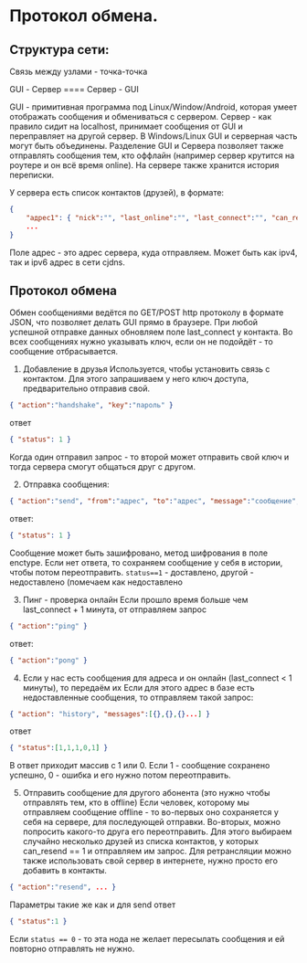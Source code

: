 Протокол обмена.
===============================

## Структура сети:
Связь между узлами - точка-точка

GUI - Сервер ==== Сервер - GUI

GUI - примитивная программа под Linux/Window/Android, которая умеет отображать сообщения и обмениваться с сервером.
Сервер - как правило сидит на localhost, принимает сообщения от GUI и переправляет на другой сервер.
В Windows/Linux GUI и серверная часть могут быть объединены.
Разделение GUI и Сервера позволяет также отправлять сообщения тем, кто оффлайн (например сервер крутится на роутере и он всё время online).
На сервере также хранится история переписки.

У сервера есть список контактов (друзей), в формате:
```json
{
	"адрес1": { "nick":"", "last_online":"", "last_connect":"", "can_resend":1, "key":"", "other_info":... }
	...
}
```
Поле адрес - это адрес сервера, куда отправляем. Может быть как ipv4, так и ipv6 адрес в сети cjdns.


## Протокол обмена
Обмен сообщениями ведётся по GET/POST http протоколу в формате JSON, что позволяет делать GUI прямо в браузере.
При любой успешной отправке данных обновляем поле last_connect у контакта.
Во всех сообщениях нужно указывать ключ, если он не подойдёт - то сообщение отбрасывается.

1. Добавление в друзья
Используется, чтобы установить связь с контактом. Для этого запрашиваем у него ключ доступа, предварительно отправив свой.
```json
{ "action":"handshake", "key":"пароль" }
```
ответ
```json
{ "status": 1 }
```
Когда один отправил запрос - то второй может отправить свой ключ и тогда сервера смогут общаться друг с другом.

2. Отправка сообщения:
```json
{ "action":"send", "from":"адрес", "to":"адрес", "message":"сообщение", "timestamp":"время", "enctype":"", "key":"" }
```
ответ:
```json
{ "status": 1 }
```
Сообщение может быть зашифровано, метод шифрования в поле enctype.
Если нет ответа, то сохраняем сообщение у себя в истории, чтобы потом переотправить.
`status==1` - доставлено, другой - недоставлено (помечаем как недоставлено

3. Пинг - проверка онлайн
Если прошло время больше чем last_connect + 1 минута, от отправляем запрос
```json
{ "action":"ping" }
```
ответ:
```json
{ "action":"pong" }
```

4. Если у нас есть сообщения для адреса и он онлайн (last_connect < 1 минуты), то передаём их
Если для этого адрес в базе есть недоставленные сообщения, то отправляем такой запрос:
```json
{ "action": "history", "messages":[{},{},{}...] }
```
ответ
```json
{ "status":[1,1,1,0,1] }
```
В ответ приходит массив с 1 или 0. Если 1 - сообщение сохранено успешно, 0 - ошибка и его нужно потом переотправить.

5. Отправить сообщение для другого абонента (это нужно чтобы отправлять тем, кто в offline)
Если человек, которому мы отправляем сообщение offline - то во-первых оно сохраняется у себя на сервере, для последующей отправки.
Во-вторых, можно попросить какого-то друга его переотправить. Для этого выбираем случайно несколько друзей из списка контактов, у которых can_resend == 1 и отправляем им запрос.
Для ретрансляции можно также использовать свой сервер в интернете, нужно просто его добавить в контакты.
```json
{ "action":"resend", ... }
```
Параметры такие же как и для send
ответ
```json
{ "status":1 }
```
Если `status == 0` - то эта нода не желает пересылать сообщения и ей повторно отправлять не нужно.
